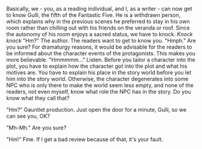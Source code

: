 Basically, we - you, as a reading individual, and I, as a writer - can now get to know Gulli, the fifth of the Fantastic Five. He is a withdrawn person, which explains why in the previous scenes he preferred to stay in his own room rather than chilling out with his friends on the veranda or roof. Since the autonomy of his room enjoys a sacred status, we have to knock.
*Knock knock*
"Hm?"
The author. The readers want to get to know you.
"Hmph."
Are you sure? For dramaturgy reasons, it would be advisable for the readers to be informed about the character events of the protagonists. This makes you more believable.
"Hmmmmm..."
Listen. Before you tailor a character into the plot, you have to explain how the character got into the plot and what his motives are. You have to explain his place in the story world before you let him into the story world. Otherwise, the character degenerates into some NPC who is only there to make the world seem less empty, and none of the readers, not even myself, know what role the NPC has in the story. Do you know what they call that?

"Hm?"
Gauntlet production. Just open the door for a minute, Gulli, so we can see you, OK?

"Mh-Mh."
Are you sure?

"Hm!"
Fine. If I get a bad review because of that, it's your fault.